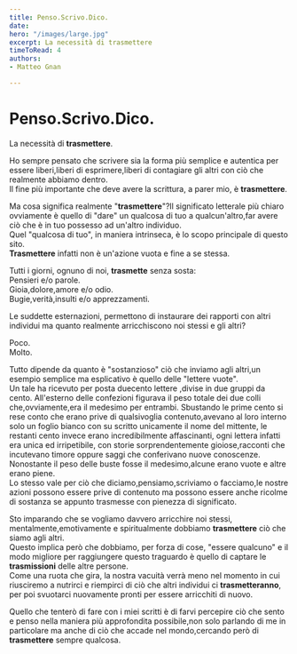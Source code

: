 ```yaml
---
title: Penso.Scrivo.Dico.
date: 
hero: "/images/large.jpg"
excerpt: La necessità di trasmettere
timeToRead: 4
authors:
- Matteo Gnan

---
```

# Penso.Scrivo.Dico.

La necessità di **trasmettere**.

Ho sempre pensato che scrivere sia la forma più semplice e autentica per essere liberi,liberi di esprimere,liberi di contagiare gli altri con ciò che realmente abbiamo dentro.  
Il fine più importante che deve avere la scrittura, a parer mio, è **trasmettere**.

Ma cosa significa realmente "**trasmettere**"?Il significato letterale più chiaro ovviamente è quello di "dare" un qualcosa di tuo a qualcun'altro,far avere ciò che è in tuo possesso ad un'altro individuo.  
Quel "qualcosa di tuo", in maniera intrinseca, è lo scopo principale di questo sito.  
**Trasmettere** infatti non è un'azione vuota e fine a se stessa.

Tutti i giorni, ognuno di noi, **trasmette** senza sosta:  
Pensieri e/o parole.  
Gioia,dolore,amore e/o odio.  
Bugie,verità,insulti e/o apprezzamenti.

Le suddette esternazioni, permettono di instaurare dei rapporti con altri individui ma quanto realmente arricchiscono noi stessi e gli altri?

Poco.  
Molto.

  
Tutto dipende da quanto è "sostanzioso" ciò che inviamo agli altri,un esempio semplice ma esplicativo è quello delle "lettere vuote".  
Un tale ha ricevuto per posta duecento lettere ,divise in due gruppi da cento. All'esterno delle confezioni figurava il peso totale dei due colli che,ovviamente,era il medesimo per entrambi. Sbustando le prime cento si rese conto che erano prive di qualsivoglia contenuto,avevano al loro interno solo un foglio bianco con su scritto unicamente il nome del mittente, le restanti cento invece erano incredibilmente affascinanti, ogni lettera infatti era unica ed irripetibile, con storie sorprendentemente gioiose,racconti che incutevano timore oppure saggi che conferivano nuove conoscenze.  
Nonostante il peso delle buste fosse il medesimo,alcune erano vuote e altre erano piene.  
Lo stesso vale per ciò che diciamo,pensiamo,scriviamo o facciamo,le nostre azioni possono essere prive di contenuto ma possono essere anche ricolme di sostanza se appunto trasmesse con pienezza di significato.

Sto imparando che se vogliamo davvero arricchire noi stessi, mentalmente,emotivamente e spiritualmente dobbiamo **trasmettere** ciò che siamo agli altri.  
Questo implica però che dobbiamo, per forza di cose, "essere qualcuno" e il modo migliore per raggiungere questo traguardo è quello di captare le **trasmissioni** delle altre persone.  
Come una ruota che gira, la nostra vacuità verrà meno nel momento in cui riusciremo a nutrirci e riempirci di ciò che altri individui ci **trasmetteranno**, per poi svuotarci nuovamente pronti per essere arricchiti di nuovo.

Quello che tenterò di fare con i miei scritti è di farvi percepire ciò che sento e penso nella maniera più approfondita possibile,non solo parlando di me in particolare ma anche di ciò che accade nel mondo,cercando però di **trasmettere** sempre qualcosa.